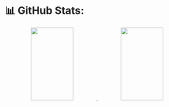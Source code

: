 # 📊 GitHub Stats:

<div align="center">

<a href="https://github.com/vallabhtiwari">
  <img src="https://github-readme-stats.vercel.app/api?username=vallabhtiwari&theme=vue-dark&show_icons=true&hide_border=true&count_private=false" width="48%" height="200" />
</a>

<a href="https://github.com/vallabhtiwari">
  <img src="https://github-readme-stats.vercel.app/api/top-langs/?username=vallabhtiwari&theme=vue-dark&show_icons=true&hide_border=true&layout=compact" width="48%" height="200" />
</a>

</div>
